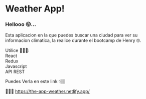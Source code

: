 <h1>Weather App!</h1>

<h3>Hellooo 😜... </h3>

Esta aplicacion en la que puedes buscar una ciudad para ver su informacion climatica, la realice durante el bootcamp de Henry 🤓.

Utilice 👩🏽‍💻: <br/>
React <br/>
Redux<br/>
Javascript<br/>
API REST<br/>


Puedes Verla en este link 👇🏽

 🤹🏽‍♀️ <Link>https://the-app-weather.netlify.app/</Link>
